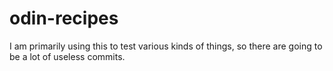 # odin-recipes

I am primarily using this to test various kinds of things, so there are going to be a lot of useless commits.